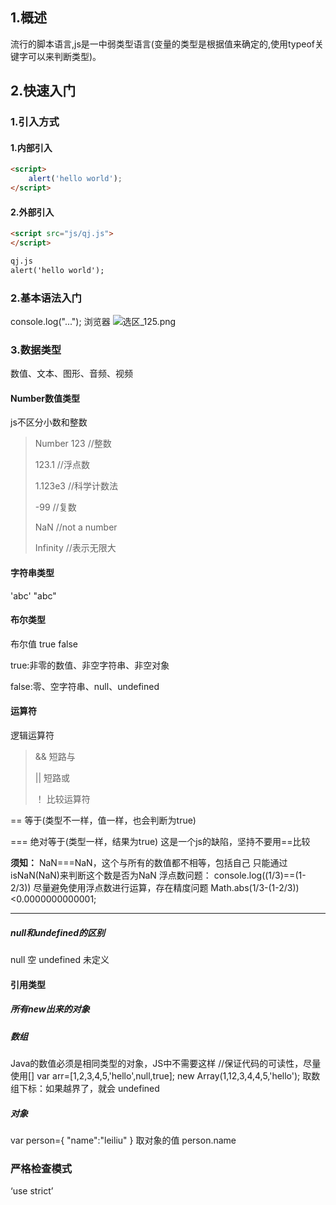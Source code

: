 ## 1.概述

流行的脚本语言,js是一中弱类型语言(变量的类型是根据值来确定的,使用typeof关键字可以来判断类型)。

## 2.快速入门

### 1.引入方式

#### 1.内部引入

```html
<script>
	alert('hello world');
</script>
```

#### 2.外部引入

```html
<script src="js/qj.js">
</script>

qj.js
alert('hello world');
```

### 2.基本语法入门

console.log("...");
浏览器
![选区_125.png](https://i.loli.net/2021/03/02/PSKtH56Eubf3Mxy.png)

### 3.数据类型

数值、文本、图形、音频、视频

#### Number数值类型

js不区分小数和整数

> Number 123 //整数
>
> 123.1 //浮点数
>
> 1.123e3 //科学计数法
>
> -99 //复数
>
> NaN //not a number
>
> Infinity //表示无限大

#### 字符串类型

 'abc' "abc"

#### 布尔类型

布尔值 true false

true:非零的数值、非空字符串、非空对象

false:零、空字符串、null、undefined

#### 运算符

逻辑运算符

> && 短路与
>
> || 短路或
>
> ！ 比较运算符

== 等于(类型不一样，值一样，也会判断为true)

=== 绝对等于(类型一样，结果为true) 这是一个js的缺陷，坚持不要用==比较

**须知：**
NaN===NaN，这个与所有的数值都不相等，包括自己
只能通过isNaN(NaN)来判断这个数是否为NaN
浮点数问题：
console.log((1/3)==(1-2/3))
尽量避免使用浮点数进行运算，存在精度问题
Math.abs(1/3-(1-2/3))<0.0000000000001;

---

##### null和undefined的区别

null 空
undefined 未定义

#### 引用类型

##### 所有new出来的对象

##### 数组

Java的数值必须是相同类型的对象，JS中不需要这样
//保证代码的可读性，尽量使用[]
var arr=[1,2,3,4,5,'hello',null,true];
new Array(1,12,3,4,4,5,'hello');
取数组下标：如果越界了，就会 undefined

##### 对象

var person={
"name":"leiliu"
}
取对象的值
person.name

### 严格检查模式

‘use strict’
